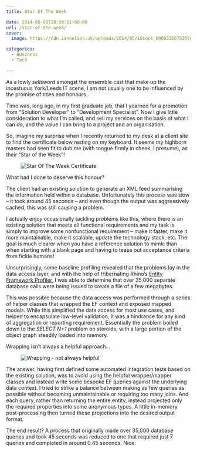 ```yaml
---
title: Star Of The Week

date: 2014-05-08T20:30:11+00:00
url: /star-of-the-week/
cover: 
  image: https://cdn.iannelson.uk/uploads/2014/05/iStock_000033567536Small.jpg

categories:
  - Business
  - Tech

---
```

As a lowly _sellsword_ amongst the ensemble cast that make up the incestuous York/Leeds IT scene, I am not usually one to be influenced by the promise of titles and honours.

Time was, long ago, in my first graduate job, that I yearned for a promotion from &#8220;Solution Developer&#8221; to &#8220;Development Specialist&#8221;. Now I give little consideration to what I’m called, and sell my services on the basis of what I can _do_, and the value I can bring to a project and an organisation.

So, imagine my surprise when I recently returned to my desk at a client site to find the certificate below resting on my keyboard. It seems my highborn masters had seen fit to dub me (with tongue firmly in cheek, I presume), as their &#8220;Star of the Week&#8221;!

<div class="wp-block-image">
  <figure class="aligncenter"><img decoding="async" src="https://cdn.iannelson.uk/uploads/2023/08/StarOfTheWeek.jpg" alt="Star Of The Week Certificate" /></figure>
</div>

What had I done to deserve this honour?

The client had an existing solution to generate an XML feed summarising the information held within a database. Unfortunately this process was slow &#8211; it took around 45 seconds &#8211; and even though the output was aggressively cached, this was still causing a problem.

I actually enjoy occasionally tackling problems like this, where there is an existing solution that meets all functional requirements and my task is simply to improve some nonfunctional requirement &#8211; make it faster, make it more maintainable, make it scalable, update the technology stack, etc. The goal is much clearer when you have a reference solution to mimic than when starting with a blank page and having to tease out acceptance criteria from fickle humans!

Unsurprisingly, some baseline profiling revealed that the problems lay in the data access layer, and with the help of Hibernating Rhino’s [Entity Framework Profiler][1], I was able to determine that over 35,000 separate database calls were being issued to create a file of a few megabytes.

This was possible because the data access was performed through a series of helper classes that wrapped the EF context and exposed mapped models. While this simplified the data access for most use cases, and helped to encapsulate low-level validation, it was a hindrance for any kind of aggregation or reporting requirement. Essentially the problem boiled down to the _SELECT N+1_ problem on steroids, with a large portion of the object graph steadily loaded into memory.

Wrapping isn’t always a helpful approach&#8230;

<div class="wp-block-image">
  <figure class="aligncenter"><img decoding="async" src="https://cdn.iannelson.uk/uploads/2023/08/iStock_000033567536Small.jpg" alt="Wrapping - not always helpful" /></figure>
</div>

The answer, having first defined some automated integration tests based on the existing solution, was to avoid using the helpful wrapper/mapper classes and instead write some bespoke EF queries against the underlying data context. I tried to strike a balance between making as few queries as possible without becoming unmaintainable or requiring too many joins. And each query, rather than returning the entire entity, instead projected only the required properties into some anonymous types. A little in-memory post-processing then turned these projections into the desired output format.

The end result? A process that originally made over 35,000 database queries and took 45 seconds was reduced to one that required just 7 queries and completed in around 0.45 seconds. Nice.

 [1]: http://www.hibernatingrhinos.com/products/efprof
